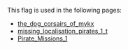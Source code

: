 This flag is used in the following pages:
 - [the_dog_corsairs_of_mykx](../events/the_dog_corsairs_of_mykx.md)
 - [missing_localisation_pirates_1_t](../events/missing_localisation_pirates_1_t.md)
 - [Pirate_Missions_1](../missions/Pirate_Missions_1.md)
